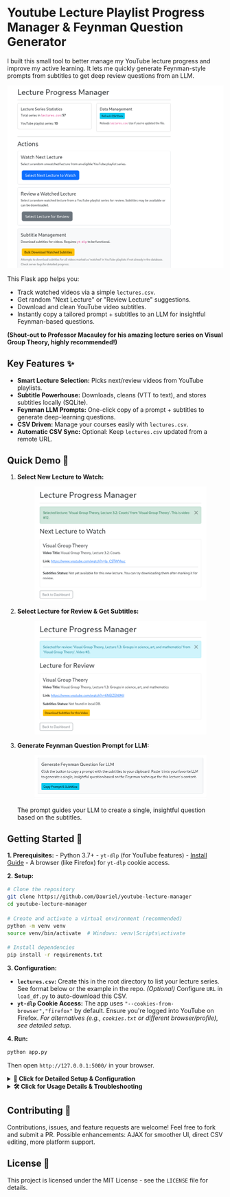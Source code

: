 # Youtube Lecture Playlist Progress Manager & Feynman Question Generator

I built this small tool to better manage my YouTube lecture progress and improve my active learning. It lets me quickly generate Feynman-style prompts from subtitles to get deep review questions from an LLM.


<p align="center">
  <img src="assets/main.png" alt="Main Dashboard View" width="600"/>
</p>

This Flask app helps you:
- Track watched videos via a simple `lectures.csv`.
- Get random "Next Lecture" or "Review Lecture" suggestions.
- Download and clean YouTube video subtitles.
- Instantly copy a tailored prompt + subtitles to an LLM for insightful Feynman-based questions.

**(Shout-out to Professor Macauley for his amazing lecture series on Visual Group Theory, highly recommended!)**

## Key Features ✨

*   **Smart Lecture Selection:** Picks next/review videos from YouTube playlists.
*   **Subtitle Powerhouse:** Downloads, cleans (VTT to text), and stores subtitles locally (SQLite).
*   **Feynman LLM Prompts:** One-click copy of a prompt + subtitles to generate deep-learning questions.
*   **CSV Driven:** Manage your courses easily with `lectures.csv`.
*   **Automatic CSV Sync:** Optional: Keep `lectures.csv` updated from a remote URL.

## Quick Demo 🚀

1.  **Select New Lecture to Watch:**
    <p align="center"><img src="assets/next_lecture.png" alt="Lecture Display for Review" width="400"/></p>
2.  **Select Lecture for Review & Get Subtitles:**
    <p align="center"><img src="assets/review_lecture.png" alt="Lecture Display for Review" width="400"/></p>
3.  **Generate Feynman Question Prompt for LLM:**
    <p align="center"><img src="assets/create_feynman.png" alt="Copying Feynman Prompt to Clipboard" width="400"/></p>
    The prompt guides your LLM to create a single, insightful question based on the subtitles.

## Getting Started 🏁

**1. Prerequisites:**
    - Python 3.7+
    - `yt-dlp` (for YouTube features) - [Install Guide](https://github.com/yt-dlp/yt-dlp#installation)
    - A browser (like Firefox) for `yt-dlp` cookie access.

**2. Setup:**
   ```bash
   # Clone the repository
   git clone https://github.com/Dauriel/youtube-lecture-manager
   cd youtube-lecture-manager

   # Create and activate a virtual environment (recommended)
   python -m venv venv
   source venv/bin/activate  # Windows: venv\Scripts\activate

   # Install dependencies
   pip install -r requirements.txt
   ```

**3. Configuration:**
   - **`lectures.csv`:** Create this in the root directory to list your lecture series. See format below or the example in the repo.
     *(Optional)* Configure `URL` in `load_df.py` to auto-download this CSV.
   - **`yt-dlp` Cookie Access:**
     The app uses `"--cookies-from-browser","firefox"` by default. Ensure you're logged into YouTube on Firefox.
     *For alternatives (e.g., `cookies.txt` or different browser/profile), see detailed setup.*

**4. Run:**
   ```bash
   python app.py
   ```
   Then open `http://127.0.0.1:5000/` in your browser.

<details>
<summary><strong>📄 Click for Detailed Setup & Configuration</strong></summary>

---

### `lectures.csv` Format

Your `lectures.csv` should have at least these columns:
-   `Lecture Series`: Name of the series.
-   `Current`: Number of videos watched.
-   `Total`: Total videos in the series.
-   `Playlist URL`: Full YouTube playlist URL.

Example:
```csv
Lecture Series,Current,Total,Playlist URL
Advanced Quantum Physics,0,35,https://www.youtube.com/playlist?list=PLxxxxxxxxx
```

### `load_df.py` Configuration (Automatic CSV Download)

If you want `lectures.csv` to be downloaded from a URL (e.g., a published Google Sheet):
1.  Open `load_df.py`.
2.  Set the `URL` variable: `URL = "YOUR_DIRECT_CSV_DOWNLOAD_LINK_HERE"`

### `yt-dlp` Cookie Access Details

`yt-dlp` needs YouTube cookies for full access (e.g., private/age-restricted content).
The default is `"--cookies-from-browser","firefox"` in `lecture_manager_core.py`.

-   **Firefox Profile:** If not using the default/most recent Firefox profile, you might need to specify the path: `"--cookies-from-browser", "firefox:/path/to/your/firefox/profile"`.
-   **Using `cookies.txt` (Alternative):**
    1.  Use a browser extension (e.g., "Get cookies.txt LOCALLY") to export YouTube cookies as `cookies.txt` to the project root.
    2.  In `lecture_manager_core.py`, change `"--cookies-from-browser","firefox",` to `"--cookies", "cookies.txt",` in `get_playlist_videos_yt_dlp` and `download_subtitles_yt_dlp`.

### Database
The `lecture_subtitles.db` (SQLite) is created automatically.

---
</details>

<details>
<summary><strong>🛠️ Click for Usage Details & Troubleshooting</strong></summary>

---

### How to Use

-   **Dashboard:** Main navigation.
-   **Refresh CSV Data:** Reloads/re-downloads `lectures.csv`.
-   **Select Next Lecture to Watch:** Get a new unwatched video suggestion.
-   **Select Lecture for Review:** Get a random watched video. Download subtitles if needed.
-   **Copy Prompt & Subtitles:** If subtitles are shown, click to copy the Feynman prompt + text for your LLM.
-   **Bulk Download Watched Subtitles:** Downloads subtitles for all 'watched' videos.

### Customizing the LLM Prompt
The default Feynman prompt is in `templates/lecture_display.html` (in the `<textarea>`). Modify it to change LLM instructions.

### Troubleshooting Common Issues

-   **`yt-dlp` not found/working:**
    -   Ensure `yt-dlp` is installed and in your system's PATH.
    -   Verify `YT_DLP_PATH` in `lecture_manager_core.py`.
-   **Subtitle download failures:**
    -   Check `yt-dlp` cookie setup (Firefox login, profile, or `cookies.txt`).
    -   The video might not have English subtitles.
    -   Update `yt-dlp`: `yt-dlp -U`.
    -   Check Flask console logs for `yt-dlp` errors.
-   **CSV errors:**
    -   Ensure `lectures.csv` exists (or `load_df.py` is set up) and has correct format/columns.

---
</details>

## Contributing 🤝

Contributions, issues, and feature requests are welcome! Feel free to fork and submit a PR.
Possible enhancements: AJAX for smoother UI, direct CSV editing, more platform support.

## License 📜

This project is licensed under the MIT License - see the `LICENSE` file for details.
